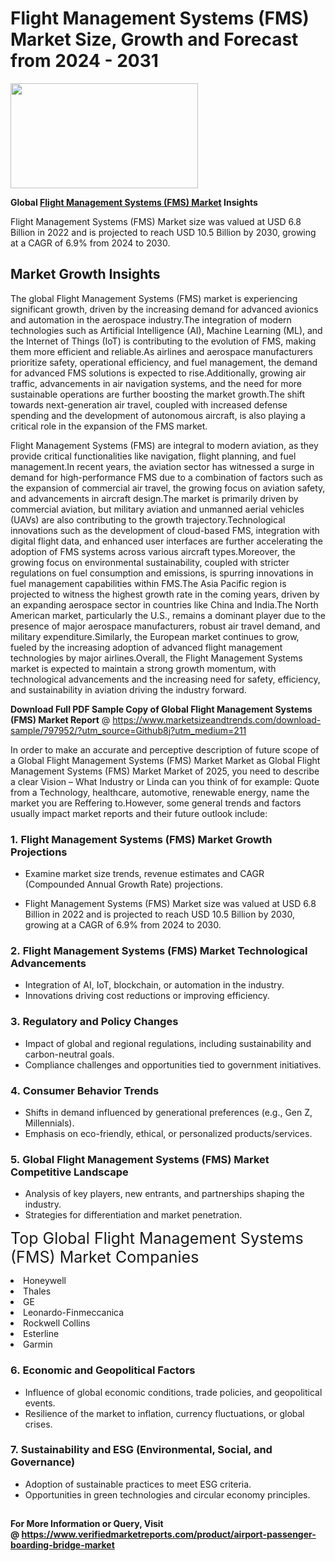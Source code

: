 <H1>Flight Management Systems (FMS) Market Size, Growth and Forecast from 2024 - 2031</H1><img class="aligncenter size-medium wp-image-584254" src="https://thirdeyenews.in/wp-content/uploads/2024/09/Global-Market-Research-300x168.jpeg" alt="" width="300" height="168" /><p><strong>Global&nbsp;<a href="https://www.marketsizeandtrends.com/download-sample/797952/?utm_source=Github8j?utm_medium=211">Flight Management Systems (FMS) Market</a> Insights</strong></p><p>Flight Management Systems (FMS) Market size was valued at USD 6.8 Billion in 2022 and is projected to reach USD 10.5 Billion by 2030, growing at a CAGR of 6.9% from 2024 to 2030.</p><p><h2>Market Growth Insights</h2> <p>The global Flight Management Systems (FMS) market is experiencing significant growth, driven by the increasing demand for advanced avionics and automation in the aerospace industry.The integration of modern technologies such as Artificial Intelligence (AI), Machine Learning (ML), and the Internet of Things (IoT) is contributing to the evolution of FMS, making them more efficient and reliable.As airlines and aerospace manufacturers prioritize safety, operational efficiency, and fuel management, the demand for advanced FMS solutions is expected to rise.Additionally, growing air traffic, advancements in air navigation systems, and the need for more sustainable operations are further boosting the market growth.The shift towards next-generation air travel, coupled with increased defense spending and the development of autonomous aircraft, is also playing a critical role in the expansion of the FMS market.</p> <p>Flight Management Systems (FMS) are integral to modern aviation, as they provide critical functionalities like navigation, flight planning, and fuel management.In recent years, the aviation sector has witnessed a surge in demand for high-performance FMS due to a combination of factors such as the expansion of commercial air travel, the growing focus on aviation safety, and advancements in aircraft design.The market is primarily driven by commercial aviation, but military aviation and unmanned aerial vehicles (UAVs) are also contributing to the growth trajectory.Technological innovations such as the development of cloud-based FMS, integration with digital flight data, and enhanced user interfaces are further accelerating the adoption of FMS systems across various aircraft types.Moreover, the growing focus on environmental sustainability, coupled with stricter regulations on fuel consumption and emissions, is spurring innovations in fuel management capabilities within FMS.The Asia Pacific region is projected to witness the highest growth rate in the coming years, driven by an expanding aerospace sector in countries like China and India.The North American market, particularly the U.S., remains a dominant player due to the presence of major aerospace manufacturers, robust air travel demand, and military expenditure.Similarly, the European market continues to grow, fueled by the increasing adoption of advanced flight management technologies by major airlines.Overall, the Flight Management Systems market is expected to maintain a strong growth momentum, with technological advancements and the increasing need for safety, efficiency, and sustainability in aviation driving the industry forward.</p> <p><span class=""><strong>Download Full PDF Sample Copy of Global Flight Management Systems (FMS) Market Report</strong> @ <a href="https://www.marketsizeandtrends.com/download-sample/797952/?utm_source=Github8j?utm_medium=211" target="_blank">https://www.marketsizeandtrends.com/download-sample/797952/?utm_source=Github8j?utm_medium=211</a></span></p><p>In order to make an accurate and perceptive description of future scope of a Global&nbsp;Flight Management Systems (FMS) Market Market as Global&nbsp;Flight Management Systems (FMS) Market Market of 2025, you need to describe a clear Vision &ndash; What Industry or Linda can you think of for example: Quote from a Technology, healthcare, automotive, renewable energy, name the market you are Reffering to.However, some general trends and factors usually impact market reports and their future outlook include:</p><h3>1.&nbsp;<strong>Flight Management Systems (FMS) Market Growth Projections</strong></h3><ul><li>Examine market size trends, revenue estimates and CAGR (Compounded Annual Growth Rate) projections.</li><li><p>Flight Management Systems (FMS) Market size was valued at USD 6.8 Billion in 2022 and is projected to reach USD 10.5 Billion by 2030, growing at a CAGR of 6.9% from 2024 to 2030.</p></li></ul><h3>2.&nbsp;<strong>Flight Management Systems (FMS) Market Technological Advancements</strong></h3><ul><li>Integration of AI, IoT, blockchain, or automation in the industry.</li><li>Innovations driving cost reductions or improving efficiency.</li></ul><h3>3.&nbsp;<strong>Regulatory and Policy Changes</strong></h3><ul><li>Impact of global and regional regulations, including sustainability and carbon-neutral goals.</li><li>Compliance challenges and opportunities tied to government initiatives.</li></ul><h3>4.&nbsp;<strong>Consumer Behavior Trends</strong></h3><ul><li>Shifts in demand influenced by generational preferences (e.g., Gen Z, Millennials).</li><li>Emphasis on eco-friendly, ethical, or personalized products/services.</li></ul><h3>5.&nbsp;<strong>Global Flight Management Systems (FMS) Market Competitive Landscape</strong></h3><ul><li>Analysis of key players, new entrants, and partnerships shaping the industry.</li><li>Strategies for differentiation and market penetration.</li></ul><p data-pm-slice="1 1 []"><span style="color: inherit; font-family: inherit; font-size: 25px;">Top Global Flight Management Systems (FMS) Market Companies</span></p><div class="" data-test-id=""><p><li>Honeywell</li><li> Thales</li><li> GE</li><li> Leonardo-Finmeccanica</li><li> Rockwell Collins</li><li> Esterline</li><li> Garmin</li></p></div><h3>6.&nbsp;<strong>Economic and Geopolitical Factors</strong></h3><ul><li>Influence of global economic conditions, trade policies, and geopolitical events.</li><li>Resilience of the market to inflation, currency fluctuations, or global crises.</li></ul><h3>7.&nbsp;<strong>Sustainability and ESG (Environmental, Social, and Governance)</strong></h3><ul><li>Adoption of sustainable practices to meet ESG criteria.</li><li>Opportunities in green technologies and circular economy principles.</li></ul><h2><strong style="font-size: 14px;">For More Information or Query, Visit @&nbsp;</strong><a style="background-color: #ffffff; font-size: 14px;" href="https://www.marketsizeandtrends.com/report/flight-management-systems-fms-market/" target="_blank">https://www.verifiedmarketreports.com/product/airport-passenger-boarding-bridge-market</a></h2>